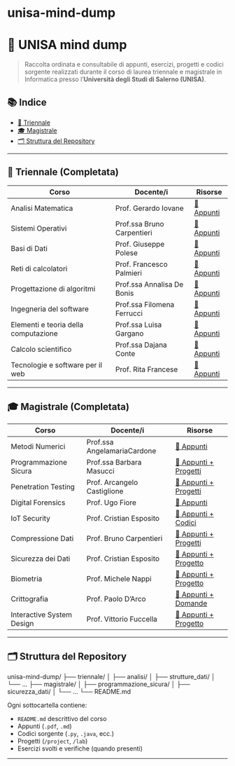 # unisa-mind-dump

# 🧠 UNISA mind dump

> Raccolta ordinata e consultabile di appunti, esercizi, progetti e codici sorgente realizzati durante il corso di laurea triennale e magistrale in Informatica presso l’**Università degli Studi di Salerno (UNISA)**.

## 📚 Indice

- [📘 Triennale](#-triennale-completata)
- [🎓 Magistrale](#-magistrale-completata)
- [🗂️ Struttura del Repository](#-struttura-del-repository)

---

## 📘 Triennale (Completata)

| Corso | Docente/i | Risorse |
|-------|-----------|---------|
| Analisi Matematica | Prof. Gerardo Iovane | [📄 Appunti](./Triennale/analisi) |
| Sistemi Operativi | Prof.ssa Bruno Carpentieri | [📄 Appunti](./Triennale/sistemi_operativi) |
| Basi di Dati | Prof. Giuseppe Polese | [📄 Appunti](./Triennale/Basi\%20di\%20dati) |
| Reti di calcolatori | Prof. Francesco Palmieri | [📄 Appunti](./triennale/reti) |
| Progettazione di algoritmi | Prof.ssa Annalisa De Bonis | [📄 Appunti](./triennale/algoritmi) |
| Ingegneria del software | Prof.ssa Filomena Ferrucci | [📄 Appunti](./triennale/ingegneria_software) |
| Elementi e teoria della computazione | Prof.ssa Luisa Gargano | [📄 Appunti](./triennale/teoria_computazione) |
| Calcolo scientifico | Prof.ssa Dajana Conte | [📄 Appunti](./triennale/calcolo_scientifico) |
| Tecnologie e software per il web | Prof. Rita Francese | [📄 Appunti](./triennale/analisi) |


---

## 🎓 Magistrale (Completata)

| Corso | Docente/i | Risorse |
|-------|-----------|---------|
| Metodi Numerici | Prof.ssa AngelamariaCardone | [📄 Appunti](./magistrale/metodi_numerici) |
| Programmazione Sicura | Prof.ssa Barbara Masucci | [📄 Appunti + Progetti](./magistrale/programmazione_sicura) |
| Penetration Testing | Prof. Arcangelo Castiglione | [📄 Appunti + Progetti](./magistrale/penetration_testing) |
| Digital Forensics | Prof. Ugo Fiore | [📄 Appunti](./magistrale/digital_forensics) |
| IoT Security | Prof. Cristian Esposito | [📄 Appunti + Codici](./magistrale/compilatori) |
| Compressione Dati | Prof. Bruno Carpentieri | [📄 Appunti + Progetti](./magistrale/compressione_dati) |
| Sicurezza dei Dati | Prof. Cristian Esposito | [📄 Appunti + Progetto](./magistrale/sicurezza_dati) |
| Biometria | Prof. Michele Nappi | [📄 Appunti + Progetto](./magistrale/biometria) |
| Crittografia | Prof. Paolo D’Arco | [📄 Appunti + Domande](./magistrale/crittografia) |
| Interactive System Design | Prof. Vittorio Fuccella | [📄 Appunti + Progetto](./magistrale/system_design) |

---

## 🗂️ Struttura del Repository
unisa-mind-dump/ ├── triennale/ │ ├── analisi/ │ ├── strutture_dati/ │ └── ... ├── magistrale/ │ ├── programmazione_sicura/ │ ├── sicurezza_dati/ │ └── ... └── README.md

Ogni sottocartella contiene:
- `README.md` descrittivo del corso
- Appunti (`.pdf`, `.md`)
- Codici sorgente (`.py`, `.java`, ecc.)
- Progetti (`/project`, `/lab`)
- Esercizi svolti e verifiche (quando presenti)

---


